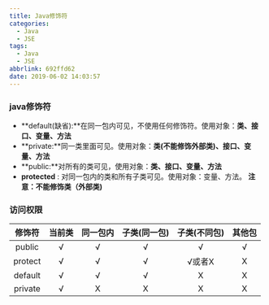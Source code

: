 ```yaml
---
title: Java修饰符
categories:
  - Java
  - JSE
tags:
  - Java
  - JSE
abbrlink: 692ffd62
date: 2019-06-02 14:03:57
---
```

### java修饰符

- **default(缺省):**在同一包内可见，不使用任何修饰符。使用对象：**类、接口、变量、方法**
- **private:**同一类里面可见。使用对象：**类(不能修饰外部类)、接口、变量、方法**
- **public:**对所有的类可见，使用对象：**类、接口、变量、方法**
- **protected** : 对同一包内的类和所有子类可见。使用对象：变量、方法。 **注意：不能修饰类（外部类)**

### 访问权限

| 修饰符  | 当前类 | 同一包内 | 子类(同一包) | 子类(不同包) | 其他包 |
| :-----: | :----: | :------: | :----------: | :----------: | :----: |
| public  |   √    |    √     |      √       |      √       |   √    |
| protect |   √    |    √     |      √       |    √或者X    |   X    |
| default |   √    |    √     |      √       |      X       |   X    |
| private |   √    |    X     |      X       |      X       |   X    |

